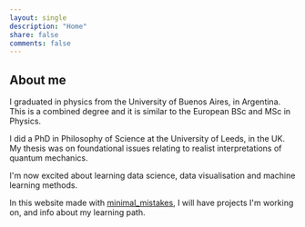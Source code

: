 ```yaml
---
layout: single
description: "Home"
share: false
comments: false
---
```

## About me

I graduated in physics from the University of Buenos Aires, in Argentina. This is a combined degree and it is similar to the European BSc and MSc in Physics.

I did a PhD in Philosophy of Science at the University of Leeds, in the UK. My thesis was on foundational issues relating to realist interpretations of quantum mechanics.

I'm now excited about learning data science, data visualisation and machine learning methods.

In this website made with [minimal_mistakes](https://mmistakes.github.io/minimal-mistakes/), I will have projects I'm working on, and info about my learning path.
